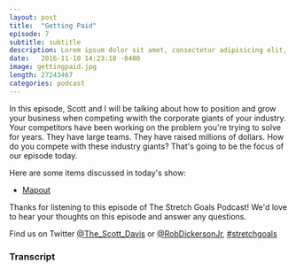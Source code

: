 ```yaml
---
layout: post
title:  "Getting Paid"
episode: 7
subtitle: subtitle
description: Lorem ipsum dolor sit amet, consectetur adipisicing elit, sed do.
date:   2016-11-10 14:23:18 -0400
image: gettingpaid.jpg
length: 27243467
categories: podcast
---
```


<p>In this episode, Scott and I will be talking about how to position and grow your business when competing wwith the corporate giants of your industry. Your competitors have been working on the problem you're trying to solve for years. They have large teams. They have raised millions of dollars. How do you compete with these industry giants? That's going to be the focus of our episode today.</p>

<p>Here are some items discussed in today's show:</p>

<ul>
    <li><a href="https://mapoutlearning.com">Mapout</a></li>
</ul>

<p>Thanks for listening to this episode of The Stretch Goals Podcast!  We'd love to hear your thoughts on this episode and answer any questions.</p>

<p>Find us on Twitter <a href="https://twitter.com/the_scott_davis">@The_Scott_Davis</a> or <a href="https://twitter.com/robdickersonjr">@RobDickersonJr</a>, <a href="https://twitter.com/hashtag/stretchgoals">#stretchgoals</a></p>

<h3>Transcript</h3>